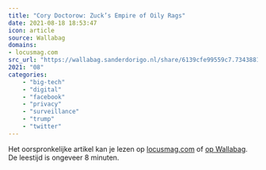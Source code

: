 ```yaml
---
title: "Cory Doctorow: Zuck’s Empire of Oily Rags"
date: 2021-08-18 18:53:47
icon: article
source: Wallabag
domains:
- locusmag.com
src_url: "https://wallabag.sanderdorigo.nl/share/6139cfe99559c7.73438815"
2021: "08"
categories:
    - "big-tech"
    - "digital"
    - "facebook"
    - "privacy"
    - "surveillance"
    - "trump"
    - "twitter"
---
```

Het oorspronkelijke artikel kan je lezen op [locusmag.com](https://locusmag.com/2018/07/cory-doctorow-zucks-empire-of-oily-rags/) of [op Wallabag](https://wallabag.sanderdorigo.nl/share/6139cfe99559c7.73438815). De leestijd is ongeveer 8 minuten.
